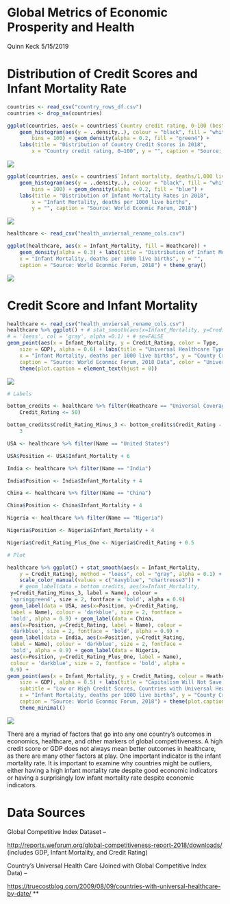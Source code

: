 Global Metrics of Economic Prosperity and Health
================
Quinn Keck
5/15/2019

Distribution of Credit Scores and Infant Mortality Rate
=======================================================

``` r
countries <- read_csv("country_rows_df.csv")
countries <- drop_na(countries)

ggplot(countries, aes(x = countries$`Country credit rating, 0–100 (best)*`)) + 
    geom_histogram(aes(y = ..density..), colour = "black", fill = "white", 
        bins = 100) + geom_density(alpha = 0.2, fill = "green4") + 
    labs(title = "Distribution of Country Credit Scores in 2018", 
        x = "Country credit rating, 0–100", y = "", caption = "Source: World Econmic Forum, 2018")
```

<img src="Global_Metrics_files/figure-markdown_github/unnamed-chunk-1-1.png" style="display: block; margin: auto;" />

``` r
ggplot(countries, aes(x = countries$`Infant mortality, deaths/1,000 live births*`)) + 
    geom_histogram(aes(y = ..density..), colour = "black", fill = "white", 
        bins = 100) + geom_density(alpha = 0.2, fill = "blue") + 
    labs(title = "Distribution of Infant Mortality Rates in 2018", 
        x = "Infant Mortality, deaths per 1000 live births", 
        y = "", caption = "Source: World Econmic Forum, 2018")
```

<img src="Global_Metrics_files/figure-markdown_github/unnamed-chunk-2-1.png" style="display: block; margin: auto;" />

``` r
healthcare <- read_csv("health_unviersal_rename_cols.csv")

ggplot(healthcare, aes(x = Infant_Mortality, fill = Heathcare)) + 
    geom_density(alpha = 0.3) + labs(title = "Distribution of Infant Mortality Rates", 
    x = "Infant Mortality, deaths per 1000 live births", y = "", 
    caption = "Source: World Econmic Forum, 2018") + theme_gray()
```

<img src="Global_Metrics_files/figure-markdown_github/unnamed-chunk-3-1.png" style="display: block; margin: auto;" />

Credit Score and Infant Mortality
=================================

``` r
healthcare <- read_csv("health_unviersal_rename_cols.csv")
healthcare %>% ggplot() + # stat_smooth(aes(x=Infant_Mortality, y=Credit_Rating),method
# = 'loess', col = 'gray', alpha =0.1) + # se=FALSE
geom_point(aes(x = Infant_Mortality, y = Credit_Rating, color = Type, 
    size = GDP), alpha = 0.6) + labs(title = "Universal Healthcare Type and Infant Mortality", 
    x = "Infant Mortality, deaths per 1000 live births", y = "County Credit Rating", 
    caption = "Source: World Econmic Forum, 2018 Data", color = "Universal Healthcare Type") + 
    theme(plot.caption = element_text(hjust = 0))
```

<img src="Global_Metrics_files/figure-markdown_github/unnamed-chunk-4-1.png" style="display: block; margin: auto;" />

``` r
# Labels

bottom_credits <- healthcare %>% filter(Heathcare == "Universal Coverage" & 
    Credit_Rating <= 50)

bottom_credits$Credit_Rating_Minus_3 <- bottom_credits$Credit_Rating - 
    3

USA <- healthcare %>% filter(Name == "United States")

USA$Position <- USA$Infant_Mortality + 6

India <- healthcare %>% filter(Name == "India")

India$Position <- India$Infant_Mortality + 4

China <- healthcare %>% filter(Name == "China")

China$Position <- China$Infant_Mortality + 4

Nigeria <- healthcare %>% filter(Name == "Nigeria")

Nigeria$Position <- Nigeria$Infant_Mortality + 4

Nigeria$Credit_Rating_Plus_One <- Nigeria$Credit_Rating + 0.5

# Plot

healthcare %>% ggplot() + stat_smooth(aes(x = Infant_Mortality, 
    y = Credit_Rating), method = "loess", col = "gray", alpha = 0.1) + 
    scale_color_manual(values = c("navyblue", "chartreuse3")) + 
    # geom_label(data = bottom_credits, aes(x=Infant_Mortality,
 y=Credit_Rating_Minus_3, label = Name), colour =
 'springgreen4', size = 2, fontface = 'bold', alpha = 0.9)
 geom_label(data = USA, aes(x=Position, y=Credit_Rating,
 label = Name), colour = 'darkblue', size = 2, fontface =
 'bold', alpha = 0.9) + geom_label(data = China,
 aes(x=Position, y=Credit_Rating, label = Name), colour =
 'darkblue', size = 2, fontface = 'bold', alpha = 0.9) +
 geom_label(data = India, aes(x=Position, y=Credit_Rating,
 label = Name), colour = 'darkblue', size = 2, fontface =
 'bold', alpha = 0.9) + geom_label(data = Nigeria,
 aes(x=Position, y=Credit_Rating_Plus_One, label = Name),
 colour = 'darkblue', size = 2, fontface = 'bold', alpha =
 0.9) +
geom_point(aes(x = Infant_Mortality, y = Credit_Rating, colour = Heathcare, 
    size = GDP), alpha = 0.5) + labs(title = "Capitalism Will Not Save Infants", 
    subtitle = "Low or High Credit Scores, Countries with Universal Healthcare Have the Lowest Infant Mortality Rates", 
    x = "Infant Mortality, deaths per 1000 live births", y = "County Credit Rating", 
    caption = "Source: World Econmic Forum, 2018") + theme(plot.caption = element_text(hjust = 0)) + 
    theme_minimal()
```

<img src="Global_Metrics_files/figure-markdown_github/unnamed-chunk-5-1.png" style="display: block; margin: auto;" />

There are a myriad of factors that go into any one country’s outcomes in economics, healthcare, and other markers of global competitiveness. A high credit score or GDP does not always mean better outcomes in healthcare, as there are many other factors at play. One important indicator is the infant mortality rate. It is important to examine why countries might be outliers, either having a high infant mortality rate despite good economic indicators or having a surprisingly low infant mortality rate despite economic indicators.

Data Sources
============

Global Competitive Index Dataset –

<http://reports.weforum.org/global-competitiveness-report-2018/downloads/> (includes GDP, Infant Mortality, and Credit Rating)

Country’s Universal Health Care (Joined with Global Competitive Index Data) –

<https://truecostblog.com/2009/08/09/countries-with-universal-healthcare-by-date/> \*\*

